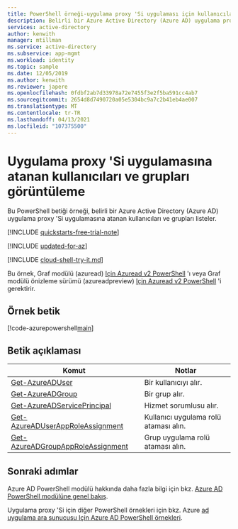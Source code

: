```yaml
---
title: PowerShell örneği-uygulama proxy 'Si uygulaması için kullanıcıları & grupları listeleme
description: Belirli bir Azure Active Directory (Azure AD) uygulama proxy 'Si uygulamasına atanan tüm kullanıcıları ve grupları listeleyen PowerShell örneği.
services: active-directory
author: kenwith
manager: mtillman
ms.service: active-directory
ms.subservice: app-mgmt
ms.workload: identity
ms.topic: sample
ms.date: 12/05/2019
ms.author: kenwith
ms.reviewer: japere
ms.openlocfilehash: 0fdbf2ab7d33978a72e7455f3e2f5ba591cc4ab7
ms.sourcegitcommit: 2654d8d7490720a05e5304bc9a7c2b41eb4ae007
ms.translationtype: MT
ms.contentlocale: tr-TR
ms.lasthandoff: 04/13/2021
ms.locfileid: "107375500"
---
```

# <a name="display-users-and-groups-assigned-to-an-application-proxy-application"></a>Uygulama proxy 'Si uygulamasına atanan kullanıcıları ve grupları görüntüleme

Bu PowerShell betiği örneği, belirli bir Azure Active Directory (Azure AD) uygulama proxy 'Si uygulamasına atanan kullanıcıları ve grupları listeler.

[!INCLUDE [quickstarts-free-trial-note](../../../../includes/quickstarts-free-trial-note.md)]

[!INCLUDE [updated-for-az](../../../../includes/updated-for-az.md)]

[!INCLUDE [cloud-shell-try-it.md](../../../../includes/cloud-shell-try-it.md)]

Bu örnek, Graf modülü (azuread) [Için Azuread v2 PowerShell](/powershell/azure/active-directory/install-adv2) 'ı veya Graf modülü önizleme sürümü (azureadpreview) [Için Azuread v2 PowerShell](/powershell/azure/active-directory/install-adv2?view=azureadps-2.0-preview&preserve-view=true) 'i gerektirir.

## <a name="sample-script"></a>Örnek betik

[!code-azurepowershell[main](~/powershell_scripts/application-proxy/display-users-group-of-an-app.ps1 "Display users and groups assigned to an Application Proxy application")]

## <a name="script-explanation"></a>Betik açıklaması

| Komut | Notlar |
|---|---|
| [Get-AzureADUser](/powershell/module/AzureAD/get-azureaduser)| Bir kullanıcıyı alır. |
| [Get-AzureADGroup](/powershell/module/AzureAD/get-azureadgroup)| Bir grup alır. |
| [Get-AzureADServicePrincipal](/powershell/module/azuread/get-azureadserviceprincipal) | Hizmet sorumlusu alır. |
| [Get-AzureADUserAppRoleAssignment](/powershell/module/AzureAD/get-azureaduserapproleassignment) | Kullanıcı uygulama rolü ataması alın. |
| [Get-AzureADGroupAppRoleAssignment](/powershell/module/AzureAD/get-azureadgroupapproleassignment) | Grup uygulama rolü ataması alın. |

## <a name="next-steps"></a>Sonraki adımlar

Azure AD PowerShell modülü hakkında daha fazla bilgi için bkz. [Azure AD PowerShell modülüne genel bakış](/powershell/azure/active-directory/overview).

Uygulama proxy 'Si için diğer PowerShell örnekleri için bkz. Azure [ad uygulama ara sunucusu Için Azure AD PowerShell örnekleri](../application-proxy-powershell-samples.md).
